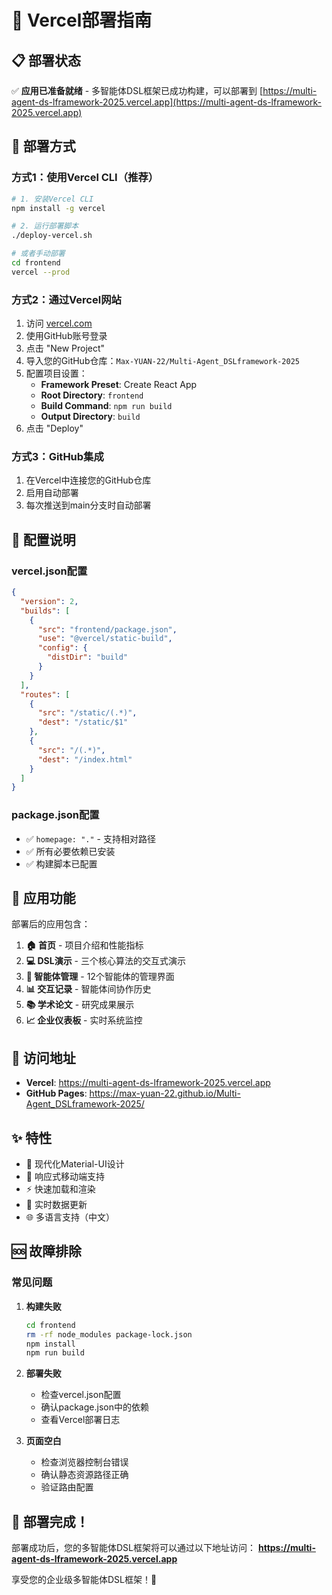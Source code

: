 # 🚀 Vercel部署指南

## 📋 部署状态

✅ **应用已准备就绪** - 多智能体DSL框架已成功构建，可以部署到 [https://multi-agent-ds-lframework-2025.vercel.app](https://multi-agent-ds-lframework-2025.vercel.app)

## 🎯 部署方式

### 方式1：使用Vercel CLI（推荐）

```bash
# 1. 安装Vercel CLI
npm install -g vercel

# 2. 运行部署脚本
./deploy-vercel.sh

# 或者手动部署
cd frontend
vercel --prod
```

### 方式2：通过Vercel网站

1. 访问 [vercel.com](https://vercel.com)
2. 使用GitHub账号登录
3. 点击 "New Project"
4. 导入您的GitHub仓库：`Max-YUAN-22/Multi-Agent_DSLframework-2025`
5. 配置项目设置：
   - **Framework Preset**: Create React App
   - **Root Directory**: `frontend`
   - **Build Command**: `npm run build`
   - **Output Directory**: `build`
6. 点击 "Deploy"

### 方式3：GitHub集成

1. 在Vercel中连接您的GitHub仓库
2. 启用自动部署
3. 每次推送到main分支时自动部署

## 🔧 配置说明

### vercel.json配置
```json
{
  "version": 2,
  "builds": [
    {
      "src": "frontend/package.json",
      "use": "@vercel/static-build",
      "config": {
        "distDir": "build"
      }
    }
  ],
  "routes": [
    {
      "src": "/static/(.*)",
      "dest": "/static/$1"
    },
    {
      "src": "/(.*)",
      "dest": "/index.html"
    }
  ]
}
```

### package.json配置
- ✅ `homepage: "."` - 支持相对路径
- ✅ 所有必要依赖已安装
- ✅ 构建脚本已配置

## 🎨 应用功能

部署后的应用包含：

1. **🏠 首页** - 项目介绍和性能指标
2. **💻 DSL演示** - 三个核心算法的交互式演示
3. **🤖 智能体管理** - 12个智能体的管理界面
4. **📊 交互记录** - 智能体间协作历史
5. **📚 学术论文** - 研究成果展示
6. **📈 企业仪表板** - 实时系统监控

## 🔗 访问地址

- **Vercel**: https://multi-agent-ds-lframework-2025.vercel.app
- **GitHub Pages**: https://max-yuan-22.github.io/Multi-Agent_DSLframework-2025/

## ✨ 特性

- 🎨 现代化Material-UI设计
- 📱 响应式移动端支持
- ⚡ 快速加载和渲染
- 🔄 实时数据更新
- 🌐 多语言支持（中文）

## 🆘 故障排除

### 常见问题

1. **构建失败**
   ```bash
   cd frontend
   rm -rf node_modules package-lock.json
   npm install
   npm run build
   ```

2. **部署失败**
   - 检查vercel.json配置
   - 确认package.json中的依赖
   - 查看Vercel部署日志

3. **页面空白**
   - 检查浏览器控制台错误
   - 确认静态资源路径正确
   - 验证路由配置

## 🎉 部署完成！

部署成功后，您的多智能体DSL框架将可以通过以下地址访问：
**https://multi-agent-ds-lframework-2025.vercel.app**

享受您的企业级多智能体DSL框架！🚀
